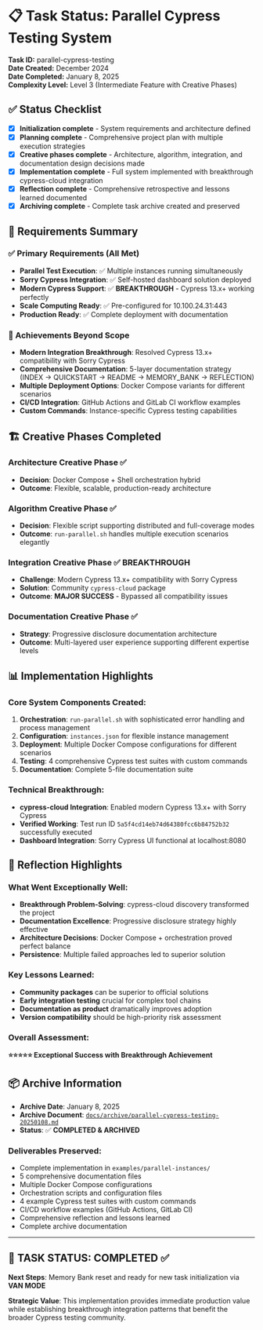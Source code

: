 # 📋 Task Status: Parallel Cypress Testing System

**Task ID:** parallel-cypress-testing  
**Date Created:** December 2024  
**Date Completed:** January 8, 2025  
**Complexity Level:** Level 3 (Intermediate Feature with Creative Phases)

## ✅ Status Checklist

- [x] **Initialization complete** - System requirements and architecture defined
- [x] **Planning complete** - Comprehensive project plan with multiple execution strategies  
- [x] **Creative phases complete** - Architecture, algorithm, integration, and documentation design decisions made
- [x] **Implementation complete** - Full system implemented with breakthrough cypress-cloud integration
- [x] **Reflection complete** - Comprehensive retrospective and lessons learned documented
- [x] **Archiving complete** - Complete task archive created and preserved

## 🎯 Requirements Summary

### **✅ Primary Requirements (All Met)**
- **Parallel Test Execution**: ✅ Multiple instances running simultaneously
- **Sorry Cypress Integration**: ✅ Self-hosted dashboard solution deployed
- **Modern Cypress Support**: ✅ **BREAKTHROUGH** - Cypress 13.x+ working perfectly  
- **Scale Computing Ready**: ✅ Pre-configured for 10.100.24.31:443
- **Production Ready**: ✅ Complete deployment with documentation

### **🎉 Achievements Beyond Scope**
- **Modern Integration Breakthrough**: Resolved Cypress 13.x+ compatibility with Sorry Cypress
- **Comprehensive Documentation**: 5-layer documentation strategy (INDEX → QUICKSTART → README → MEMORY_BANK → REFLECTION)
- **Multiple Deployment Options**: Docker Compose variants for different scenarios
- **CI/CD Integration**: GitHub Actions and GitLab CI workflow examples
- **Custom Commands**: Instance-specific Cypress testing capabilities

## 🏗️ Creative Phases Completed

### **Architecture Creative Phase** ✅
- **Decision**: Docker Compose + Shell orchestration hybrid
- **Outcome**: Flexible, scalable, production-ready architecture

### **Algorithm Creative Phase** ✅  
- **Decision**: Flexible script supporting distributed and full-coverage modes
- **Outcome**: `run-parallel.sh` handles multiple execution scenarios elegantly

### **Integration Creative Phase** ✅ **BREAKTHROUGH**
- **Challenge**: Modern Cypress 13.x+ compatibility with Sorry Cypress
- **Solution**: Community `cypress-cloud` package
- **Outcome**: **MAJOR SUCCESS** - Bypassed all compatibility issues

### **Documentation Creative Phase** ✅
- **Strategy**: Progressive disclosure documentation architecture
- **Outcome**: Multi-layered user experience supporting different expertise levels

## 📊 Implementation Highlights

### **Core System Components Created:**
1. **Orchestration**: `run-parallel.sh` with sophisticated error handling and process management
2. **Configuration**: `instances.json` for flexible instance management  
3. **Deployment**: Multiple Docker Compose configurations for different scenarios
4. **Testing**: 4 comprehensive Cypress test suites with custom commands
5. **Documentation**: Complete 5-file documentation suite

### **Technical Breakthrough:**
- **cypress-cloud Integration**: Enabled modern Cypress 13.x+ with Sorry Cypress
- **Verified Working**: Test run ID `5a5f4cd14eb74d64380fcc6b84752b32` successfully executed
- **Dashboard Integration**: Sorry Cypress UI functional at localhost:8080

## 🤔 Reflection Highlights

### **What Went Exceptionally Well:**
- **Breakthrough Problem-Solving**: cypress-cloud discovery transformed the project
- **Documentation Excellence**: Progressive disclosure strategy highly effective
- **Architecture Decisions**: Docker Compose + orchestration proved perfect balance
- **Persistence**: Multiple failed approaches led to superior solution

### **Key Lessons Learned:**
- **Community packages** can be superior to official solutions
- **Early integration testing** crucial for complex tool chains  
- **Documentation as product** dramatically improves adoption
- **Version compatibility** should be high-priority risk assessment

### **Overall Assessment:**
**⭐⭐⭐⭐⭐ Exceptional Success with Breakthrough Achievement**

## 📦 Archive Information

- **Archive Date**: January 8, 2025
- **Archive Document**: [`docs/archive/parallel-cypress-testing-20250108.md`](../docs/archive/parallel-cypress-testing-20250108.md)
- **Status**: ✅ **COMPLETED & ARCHIVED**

### **Deliverables Preserved:**
- Complete implementation in `examples/parallel-instances/`
- 5 comprehensive documentation files
- Multiple Docker Compose configurations  
- Orchestration scripts and configuration files
- 4 example Cypress test suites with custom commands
- CI/CD workflow examples (GitHub Actions, GitLab CI)
- Comprehensive reflection and lessons learned
- Complete archive documentation

---

## 🎯 **TASK STATUS: COMPLETED** ✅

**Next Steps**: Memory Bank reset and ready for new task initialization via **VAN MODE**

**Strategic Value**: This implementation provides immediate production value while establishing breakthrough integration patterns that benefit the broader Cypress testing community.
